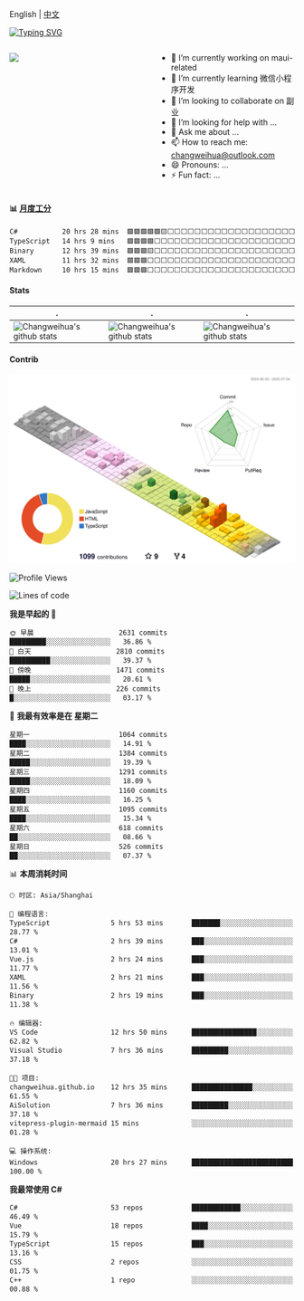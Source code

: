English | [中文](README_CN.md)

[![Typing SVG](https://readme-typing-svg.herokuapp.com?color=%2336BCF7&center=true&vCenter=true&width=600&lines=Hi+there+👋,+I+am+Chang+Weihua;+Welcome+to+My+Profile!;Over+9+years+of+programming+experience;Always+learning+new+things+)](https://git.io/typing-svg)

<div style="display: grid;gap: 20px;grid-template-columns: repeat(auto-fit, minmax(240px, 1fr));">

[<img src="https://github-readme-stats.vercel.app/api?username=changweihua&show_icons=true&locale=cn" />](https://metrics.lecoq.io/changweihua#gh-light-mode-only)

<div>

- 🔭 I’m currently working on maui-related
- 🌱 I’m currently learning 微信小程序开发
- 👯 I’m looking to collaborate on 副业
- 🤔 I’m looking for help with ...
- 💬 Ask me about ...
- 📫 How to reach me: changweihua@outlook.com
- 😄 Pronouns: ...
- ⚡ Fun fact: ...

</div>

</div>

#### :bar_chart: [月度工分](https://github.com/changweihua/wakapi)

<!--START_SECTION:wakao-->

```txt
C#           20 hrs 28 mins  🟩🟩🟩🟩🟩🟨⬜⬜⬜⬜⬜⬜⬜⬜⬜⬜⬜⬜⬜⬜⬜⬜⬜⬜⬜   22.99 %
TypeScript   14 hrs 9 mins   🟩🟩🟩🟩⬜⬜⬜⬜⬜⬜⬜⬜⬜⬜⬜⬜⬜⬜⬜⬜⬜⬜⬜⬜⬜   15.89 %
Binary       12 hrs 39 mins  🟩🟩🟩🟨⬜⬜⬜⬜⬜⬜⬜⬜⬜⬜⬜⬜⬜⬜⬜⬜⬜⬜⬜⬜⬜   14.22 %
XAML         11 hrs 32 mins  🟩🟩🟩⬜⬜⬜⬜⬜⬜⬜⬜⬜⬜⬜⬜⬜⬜⬜⬜⬜⬜⬜⬜⬜⬜   12.97 %
Markdown     10 hrs 15 mins  🟩🟩🟩⬜⬜⬜⬜⬜⬜⬜⬜⬜⬜⬜⬜⬜⬜⬜⬜⬜⬜⬜⬜⬜⬜   11.52 %
```

<!--END_SECTION:wakao-->

#### Stats ####


| .                                                                                                                                            | .                                                                                                                                      | .                                                                                                                                                     |
| -------------------------------------------------------------------------------------------------------------------------------------------- | -------------------------------------------------------------------------------------------------------------------------------------- | ----------------------------------------------------------------------------------------------------------------------------------------------------- |
| ![Changweihua's github stats](https://github-readme-stats.vercel.app/api?username=changweihua&show_icons=true&theme=radical&hide_title=true) | ![Changweihua's github stats](https://github-readme-stats.vercel.app/api/top-langs/?username=changweihua&theme=radical&layout=compact) | ![Changweihua's github stats](https://github-readme-stats.vercel.app/api?username=changweihua&show_icons=true&theme=radical&include_all_commits=true) |


#### Contrib ####

<!--   profile-green-animate -->
![](./profile-3d-contrib/profile-south-season-animate.svg)

<!--START_SECTION:waka-->
![Profile Views](http://img.shields.io/badge/%E4%B8%AA%E4%BA%BA%E8%B5%84%E6%96%99%E8%A7%82%E7%9C%8B%E6%AC%A1%E6%95%B0-0-blue)

![Lines of code](https://img.shields.io/badge/%E4%BB%8E%E3%80%8CHello%20World%E3%80%8D%E8%B5%B7%E6%88%91%E5%B7%B2%E7%BB%8F%E5%86%99%E4%BA%86-24.3%20million%20%E8%A1%8C%E4%BB%A3%E7%A0%81-blue)

**我是早起的 🐤** 

```text
🌞 早晨                     2631 commits        █████████░░░░░░░░░░░░░░░░   36.86 % 
🌆 白天                     2810 commits        ██████████░░░░░░░░░░░░░░░   39.37 % 
🌃 傍晚                     1471 commits        █████░░░░░░░░░░░░░░░░░░░░   20.61 % 
🌙 晚上                     226 commits         █░░░░░░░░░░░░░░░░░░░░░░░░   03.17 % 
```
📅 **我最有效率是在 星期二** 

```text
星期一                      1064 commits        ████░░░░░░░░░░░░░░░░░░░░░   14.91 % 
星期二                      1384 commits        █████░░░░░░░░░░░░░░░░░░░░   19.39 % 
星期三                      1291 commits        █████░░░░░░░░░░░░░░░░░░░░   18.09 % 
星期四                      1160 commits        ████░░░░░░░░░░░░░░░░░░░░░   16.25 % 
星期五                      1095 commits        ████░░░░░░░░░░░░░░░░░░░░░   15.34 % 
星期六                      618 commits         ██░░░░░░░░░░░░░░░░░░░░░░░   08.66 % 
星期日                      526 commits         ██░░░░░░░░░░░░░░░░░░░░░░░   07.37 % 
```


📊 **本周消耗时间** 

```text
🕑︎ 时区: Asia/Shanghai

💬 编程语言: 
TypeScript               5 hrs 53 mins       ███████░░░░░░░░░░░░░░░░░░   28.77 % 
C#                       2 hrs 39 mins       ███░░░░░░░░░░░░░░░░░░░░░░   13.01 % 
Vue.js                   2 hrs 24 mins       ███░░░░░░░░░░░░░░░░░░░░░░   11.77 % 
XAML                     2 hrs 21 mins       ███░░░░░░░░░░░░░░░░░░░░░░   11.56 % 
Binary                   2 hrs 19 mins       ███░░░░░░░░░░░░░░░░░░░░░░   11.38 % 

🔥 编辑器: 
VS Code                  12 hrs 50 mins      ████████████████░░░░░░░░░   62.82 % 
Visual Studio            7 hrs 36 mins       █████████░░░░░░░░░░░░░░░░   37.18 % 

🐱‍💻 项目: 
changweihua.github.io    12 hrs 35 mins      ███████████████░░░░░░░░░░   61.55 % 
AiSolution               7 hrs 36 mins       █████████░░░░░░░░░░░░░░░░   37.18 % 
vitepress-plugin-mermaid 15 mins             ░░░░░░░░░░░░░░░░░░░░░░░░░   01.28 % 

💻 操作系统: 
Windows                  20 hrs 27 mins      █████████████████████████   100.00 % 
```

**我最常使用 C#** 

```text
C#                       53 repos            ████████████░░░░░░░░░░░░░   46.49 % 
Vue                      18 repos            ████░░░░░░░░░░░░░░░░░░░░░   15.79 % 
TypeScript               15 repos            ███░░░░░░░░░░░░░░░░░░░░░░   13.16 % 
CSS                      2 repos             ░░░░░░░░░░░░░░░░░░░░░░░░░   01.75 % 
C++                      1 repo              ░░░░░░░░░░░░░░░░░░░░░░░░░   00.88 % 
```




<!--END_SECTION:waka-->


<!-- ![](assets/Bottom_down.svg) -->
